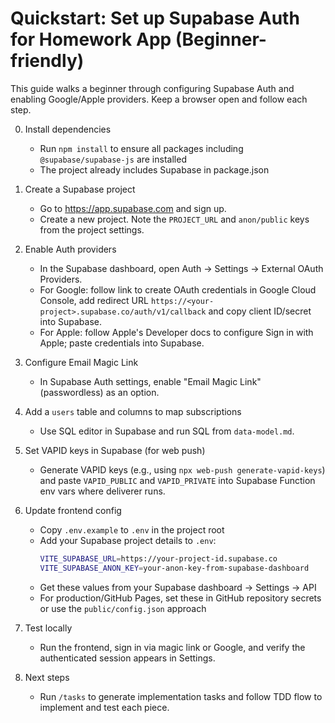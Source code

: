 # Quickstart: Set up Supabase Auth for Homework App (Beginner-friendly)

This guide walks a beginner through configuring Supabase Auth and enabling Google/Apple providers. Keep a browser open and follow each step.

0) Install dependencies
   - Run `npm install` to ensure all packages including `@supabase/supabase-js` are installed
   - The project already includes Supabase in package.json

1) Create a Supabase project
   - Go to https://app.supabase.com and sign up.
   - Create a new project. Note the `PROJECT_URL` and `anon/public` keys from the project settings.

2) Enable Auth providers
   - In the Supabase dashboard, open Auth → Settings → External OAuth Providers.
   - For Google: follow link to create OAuth credentials in Google Cloud Console, add redirect URL `https://<your-project>.supabase.co/auth/v1/callback` and copy client ID/secret into Supabase.
   - For Apple: follow Apple's Developer docs to configure Sign in with Apple; paste credentials into Supabase.

3) Configure Email Magic Link
   - In Supabase Auth settings, enable "Email Magic Link" (passwordless) as an option.

4) Add a `users` table and columns to map subscriptions
   - Use SQL editor in Supabase and run SQL from `data-model.md`.

5) Set VAPID keys in Supabase (for web push)
   - Generate VAPID keys (e.g., using `npx web-push generate-vapid-keys`) and paste `VAPID_PUBLIC` and `VAPID_PRIVATE` into Supabase Function env vars where deliverer runs.

6) Update frontend config
   - Copy `.env.example` to `.env` in the project root
   - Add your Supabase project details to `.env`:
     ```bash
     VITE_SUPABASE_URL=https://your-project-id.supabase.co
     VITE_SUPABASE_ANON_KEY=your-anon-key-from-supabase-dashboard
     ```
   - Get these values from your Supabase dashboard → Settings → API
   - For production/GitHub Pages, set these in GitHub repository secrets or use the `public/config.json` approach

7) Test locally
   - Run the frontend, sign in via magic link or Google, and verify the authenticated session appears in Settings.

8) Next steps
   - Run `/tasks` to generate implementation tasks and follow TDD flow to implement and test each piece.
